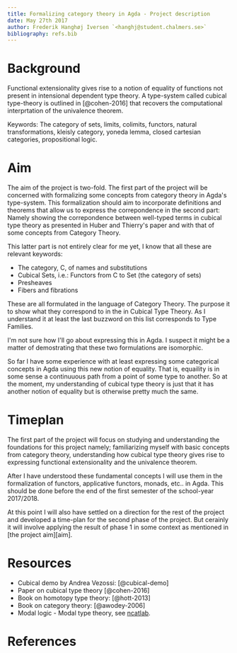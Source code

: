 ```yaml
---
title: Formalizing category theory in Agda - Project description
date: May 27th 2017
author: Frederik Hanghøj Iversen `<hanghj@student.chalmers.se>`
bibliography: refs.bib
---
```


Background
==========

Functional extensionality gives rise to a notion of equality of functions not
present in intensional dependent type theory. A type-system called cubical
type-theory is outlined in [@cohen-2016] that recovers the computational
interprtation of the univalence theorem.

Keywords: The category of sets, limits, colimits, functors, natural
transformations, kleisly category, yoneda lemma, closed cartesian categories,
propositional logic.

<!--
"[...] These foundations promise to resolve several seemingly unconnected
problems-provide a support for categorical and higher categorical arguments
directly on the level of the language, make formalizations of usual mathematics
much more concise and much better adapted to the use with existing proof
assistants such as Coq [...]"

From "Univalent Foundations of Mathematics" by "Voevodsky".

-->

Aim
===

The aim of the project is two-fold. The first part of the project will be
concerned with formalizing some concepts from category theory in Agda's
type-system. This formalization should aim to incorporate definitions and
theorems that allow us to express the correpondence in the second part: Namely
showing the correpondence between well-typed terms in cubical type theory as
presented in Huber and Thierry's paper and with that of some concepts from Category Theory.

This latter part is not entirely clear for me yet, I know that all these are relevant keywords:

  * The category, C, of names and substitutions
  * Cubical Sets, i.e.: Functors from C to Set (the category of sets)
  * Presheaves
  * Fibers and fibrations

These are all formulated in the language of Category Theory. The purpose it to
show what they correspond to in the in Cubical Type Theory. As I understand it
at least the last buzzword on this list corresponds to Type Families.

I'm not sure how I'll go about expressing this in Agda. I suspect it might
be a matter of demostrating that these two formulations are isomorphic.

So far I have some experience with at least expressing some categorical
concepts in Agda using this new notion of equality. That is, equaility is in
some sense a continuuous path from a point of some type to another. So at the
moment, my understanding of cubical type theory is just that it has another
notion of equality but is otherwise pretty much the same.

Timeplan
========

The first part of the project will focus on studying and understanding the
foundations for this project namely; familiarizing myself with basic concepts
from category theory, understanding how cubical type theory gives rise to
expressing functional extensionality and the univalence theorem.

After I have understood these fundamental concepts I will use them in the
formalization of functors, applicative functors, monads, etc.. in Agda. This
should be done before the end of the first semester of the school-year
2017/2018.

At this point I will also have settled on a direction for the rest of the
project and developed a time-plan for the second phase of the project. But
cerainly it will involve applying the result of phase 1 in some context as
mentioned in [the project aim][aim].

Resources
=========

* Cubical demo by Andrea Vezossi: [@cubical-demo]
* Paper on cubical type theory [@cohen-2016]
* Book on homotopy type theory: [@hott-2013]
* Book on category theory: [@awodey-2006]
* Modal logic - Modal type theory,
  see [ncatlab](https://ncatlab.org/nlab/show/modal+type+theory).

References
==========
